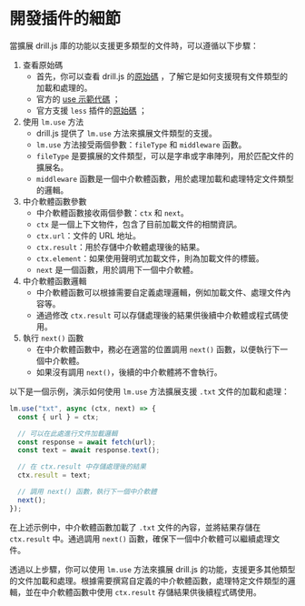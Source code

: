 # 開發插件的細節

當擴展 drill.js 庫的功能以支援更多類型的文件時，可以遵循以下步驟： 
1. 查看原始碼 
   - 首先，你可以查看 drill.js 的[原始碼](https://github1s.com/kirakiray/drill.js/blob/main/src/use.mjs) ，了解它是如何支援現有文件類型的加載和處理的。 
   - 官方的 [use 示範代碼](https://github1s.com/kirakiray/drill.js/blob/main/examples/lm-use/index.html) ； 
   - 官方支援 `less` 插件的[原始碼](https://github1s.com/kirakiray/drill.js/blob/main/libs/less/src/init.js) ； 
2. 使用 `lm.use` 方法 
   - drill.js 提供了 `lm.use` 方法來擴展文件類型的支援。 
   - `lm.use` 方法接受兩個參數：`fileType` 和 `middleware` 函數。 
   - `fileType` 是要擴展的文件類型，可以是字串或字串陣列，用於匹配文件的擴展名。 
   - `middleware` 函數是一個中介軟體函數，用於處理加載和處理特定文件類型的邏輯。 
3. 中介軟體函數參數 
   - 中介軟體函數接收兩個參數：`ctx` 和 `next`。 
   - `ctx` 是一個上下文物件，包含了目前加載文件的相關資訊。 
   - `ctx.url`：文件的 URL 地址。 
   - `ctx.result`：用於存儲中介軟體處理後的結果。 
   - `ctx.element`：如果使用聲明式加載文件，則為加載文件的標籤。 
   - `next` 是一個函數，用於調用下一個中介軟體。 
4. 中介軟體函數邏輯
   - 中介軟體函數可以根據需要自定義處理邏輯，例如加載文件、處理文件內容等。 
   - 通過修改 `ctx.result` 可以存儲處理後的結果供後續中介軟體或程式碼使用。 
5. 執行 `next()` 函數 
   - 在中介軟體函數中，務必在適當的位置調用 `next()` 函數，以便執行下一個中介軟體。 
   - 如果沒有調用 `next()`，後續的中介軟體將不會執行。

以下是一個示例，演示如何使用 `lm.use` 方法擴展支援 `.txt` 文件的加載和處理：

```javascript
lm.use("txt", async (ctx, next) => {
  const { url } = ctx;

  // 可以在此處進行文件加載邏輯
  const response = await fetch(url);
  const text = await response.text();

  // 在 ctx.result 中存儲處理後的結果
  ctx.result = text;

  // 調用 next() 函數，執行下一個中介軟體
  next();
});
```

在上述示例中，中介軟體函數加載了 `.txt` 文件的內容，並將結果存儲在 `ctx.result` 中。通過調用 `next()` 函數，確保下一個中介軟體可以繼續處理文件。

透過以上步驟，你可以使用 `lm.use` 方法來擴展 drill.js 的功能，支援更多其他類型的文件加載和處理。根據需要撰寫自定義的中介軟體函數，處理特定文件類型的邏輯，並在中介軟體函數中使用 `ctx.result` 存儲結果供後續程式碼使用。
